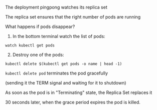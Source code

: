 

The deployment pingpong watches its replica set

The replica set ensures that the right number of pods are running

What happens if pods disappear?

1. In the bottom terminal watch the list of pods:

```copy
watch kubectl get pods
```

2. Destroy one of the pods:

```execute
kubectl delete $(kubectl get pods -o name | head -1)
```

`kubectl delete pod` terminates the pod gracefully

(sending it the TERM signal and waiting for it to shutdown)

As soon as the pod is in "Terminating" state, the Replica Set replaces it

30 seconds later, when the grace period expires the pod is killed.
